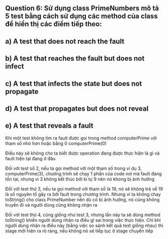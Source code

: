 ## **Question 6: Sử dụng class PrimeNumbers mô tả 5 test bằng cách sử dụng các method của class để hiển thị các điểm tiếp theo:** ##

## **a) A test that does not reach the fault** ##

## **b) A test that reaches the fault but does not infect** ##

## **c) A test that infects the state but does not propagate** ##

## **d) A test that propagates but does not reveal** ##

## **e) A test that reveals a fault** ##


Khi một test không tìm ra fault được gọi trong method computerPrime với tham số nhỏ hơn hoặc bằng 0 computerPrime(0)

Điều này sẽ không cho ta biết được operation đang được thực hiện là gì và fault hiện tại đang ở đâu

Đối với test số 2, nếu ta gọi method với một tham số trong ví dụ 3, computerPrime(3), chương trình sẽ chạy 1 phần của code nơi mà fault đang tồn tại, nhưng vì 3 không kết thúc bởi kí tự 9 nên nó khong bị ảnh hưởng

Đối với test thứ 3, nếu ta gọi method với tham số là 19, nó sẽ không trả về 19 là số nguyên tố gây ra bởi fault trong chương trình. Nhưng vì ta không chay toString() cho class PrimeNumber nên dù có bị ảnh hưởng, nó cũng không truyền đi và người dùng cũng không nhận ra

Đối với test thứ 4, cũng giống như test 3, nhưng lần này ta sẽ dùng method toString() khiến người dùng nhận ra điều gì sai trong việc thực hiện. Chỉ khi người dùng nhận ra điều này (bằng việc so sánh kết quả test giống nhau) thì stage mới hiện ra rõ ràng, nếu không nó sẽ tiếp tục ở stage chuyển tiếp
